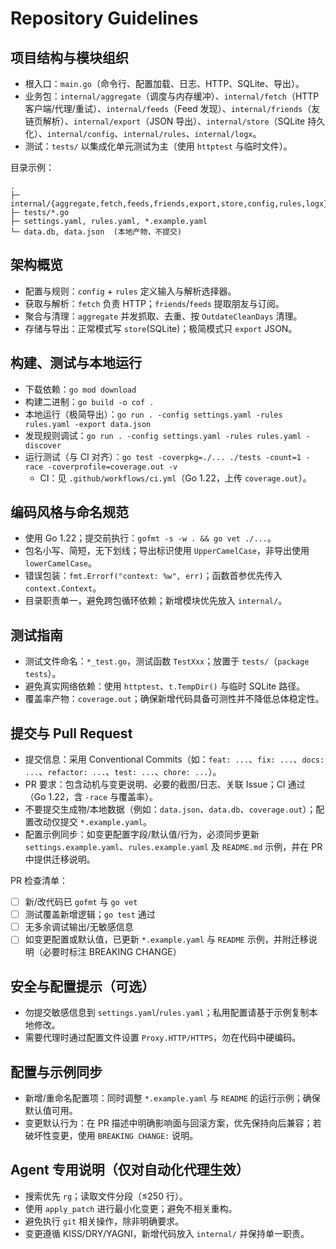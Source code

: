 # Repository Guidelines

## 项目结构与模块组织
- 根入口：`main.go`（命令行、配置加载、日志、HTTP、SQLite、导出）。
- 业务包：`internal/aggregate`（调度与内存缓冲）、`internal/fetch`（HTTP 客户端/代理/重试）、`internal/feeds`（Feed 发现）、`internal/friends`（友链页解析）、`internal/export`（JSON 导出）、`internal/store`（SQLite 持久化）、`internal/config`、`internal/rules`、`internal/logx`。
- 测试：`tests/` 以集成化单元测试为主（使用 `httptest` 与临时文件）。

目录示例：

```
.
├─ internal/{aggregate,fetch,feeds,friends,export,store,config,rules,logx}
├─ tests/*.go
├─ settings.yaml, rules.yaml, *.example.yaml
└─ data.db, data.json  (本地产物，不提交)
```

## 架构概览
- 配置与规则：`config` + `rules` 定义输入与解析选择器。
- 获取与解析：`fetch` 负责 HTTP；`friends`/`feeds` 提取朋友与订阅。
- 聚合与清理：`aggregate` 并发抓取、去重、按 `OutdateCleanDays` 清理。
- 存储与导出：正常模式写 `store`(SQLite)；极简模式只 `export` JSON。

## 构建、测试与本地运行
- 下载依赖：`go mod download`
- 构建二进制：`go build -o cof .`
- 本地运行（极简导出）：`go run . -config settings.yaml -rules rules.yaml -export data.json`
- 发现规则调试：`go run . -config settings.yaml -rules rules.yaml -discover`
- 运行测试（与 CI 对齐）：`go test -coverpkg=./... ./tests -count=1 -race -coverprofile=coverage.out -v`
  - CI：见 `.github/workflows/ci.yml`（Go 1.22，上传 `coverage.out`）。

## 编码风格与命名规范
- 使用 Go 1.22；提交前执行：`gofmt -s -w . && go vet ./...`。
- 包名小写、简短，无下划线；导出标识使用 `UpperCamelCase`，非导出使用 `lowerCamelCase`。
- 错误包装：`fmt.Errorf("context: %w", err)`；函数首参优先传入 `context.Context`。
- 目录职责单一，避免跨包循环依赖；新增模块优先放入 `internal/`。

## 测试指南
- 测试文件命名：`*_test.go`，测试函数 `TestXxx`；放置于 `tests/`（`package tests`）。
- 避免真实网络依赖：使用 `httptest`、`t.TempDir()` 与临时 SQLite 路径。
- 覆盖率产物：`coverage.out`；确保新增代码具备可测性并不降低总体稳定性。

## 提交与 Pull Request
- 提交信息：采用 Conventional Commits（如：`feat: ...`、`fix: ...`、`docs: ...`、`refactor: ...`、`test: ...`、`chore: ...`）。
- PR 要求：包含动机与变更说明、必要的截图/日志、关联 Issue；CI 通过（Go 1.22，含 `-race` 与覆盖率）。
- 不要提交生成物/本地数据（例如：`data.json`、`data.db`、`coverage.out`）；配置改动仅提交 `*.example.yaml`。
 - 配置示例同步：如变更配置字段/默认值/行为，必须同步更新 `settings.example.yaml`、`rules.example.yaml` 及 `README.md` 示例，并在 PR 中提供迁移说明。

PR 检查清单：
- [ ] 新/改代码已 `gofmt` 与 `go vet`
- [ ] 测试覆盖新增逻辑；`go test` 通过
- [ ] 无多余调试输出/无敏感信息
 - [ ] 如变更配置或默认值，已更新 `*.example.yaml` 与 `README` 示例，并附迁移说明（必要时标注 BREAKING CHANGE）

## 安全与配置提示（可选）
- 勿提交敏感信息到 `settings.yaml`/`rules.yaml`；私用配置请基于示例复制本地修改。
- 需要代理时通过配置文件设置 `Proxy.HTTP/HTTPS`，勿在代码中硬编码。

## 配置与示例同步
- 新增/重命名配置项：同时调整 `*.example.yaml` 与 `README` 的运行示例；确保默认值可用。
- 变更默认行为：在 PR 描述中明确影响面与回滚方案，优先保持向后兼容；若破坏性变更，使用 `BREAKING CHANGE:` 说明。

## Agent 专用说明（仅对自动化代理生效）
- 搜索优先 `rg`；读取文件分段（≤250 行）。
- 使用 `apply_patch` 进行最小化变更；避免不相关重构。
- 避免执行 `git` 相关操作，除非明确要求。
- 变更遵循 KISS/DRY/YAGNI，新增代码放入 `internal/` 并保持单一职责。
